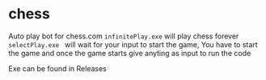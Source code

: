 # chess
Auto play bot for chess.com
`infinitePlay.exe` will play chess forever
`selectPlay.exe ` will wait for your input to start the game, You have to start the game and once the game starts give anyting as input to run the code

Exe can be found in Releases
